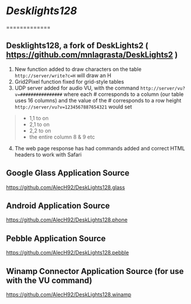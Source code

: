# _Desklights128_
=============

## Desklights128, a fork of DeskLights2 ( https://github.com/mnlagrasta/DeskLights2 )

1. New function added to draw characters on the table
`http://server/write?c=H`
will draw an H
2. Grid2Pixel function fixed for grid-style tables
3. UDP server added for audio VU, with the command
`http://server/vu?v=################`
where each # corresponds to a column (our table uses 16 columns) and the value of the # corresponds to a row height
`http://server/vu?v=1234567887654321`
would set

> - 1,1 to on
> - 2,1 to on
> - 2,2 to on
> - the entire column 8 & 9 etc

4. The web page response has had commands added and correct HTML headers to work with Safari

## Google Glass Application Source
https://github.com/AlecH92/DeskLights128.glass

## Android Application Source
https://github.com/AlecH92/DeskLights128.phone

## Pebble Application Source
https://github.com/AlecH92/DeskLights128.pebble

## Winamp Connector Application Source (for use with the VU command)
https://github.com/AlecH92/DeskLights128.winamp